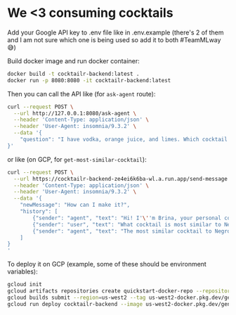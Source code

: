 # We <3 consuming cocktails

Add your Google API key to .env file like in .env.example (there's 2 of them and I am not sure which one is being used so add it to both #TeamMLway 😅)

Build docker image and run docker container:

```bash
docker build -t cocktailr-backend:latest .
docker run -p 8080:8080 -it cocktailr-backend:latest
```

Then you can call the API like (for `ask-agent` route):
```bash
curl --request POST \
  --url http://127.0.0.1:8080/ask-agent \
  --header 'Content-Type: application/json' \
  --header 'User-Agent: insomnia/9.3.2' \
  --data '{
	"question": "I have vodka, orange juice, and limes. Which cocktail can I make?"
}'
```
or like (on GCP, for `get-most-similar-cocktail`):
```bash
curl --request POST \
  --url https://cocktailr-backend-ze4ei6k6ba-wl.a.run.app/send-message \
  --header 'Content-Type: application/json' \
  --header 'User-Agent: insomnia/9.3.2' \
  --data '{
	"newMessage": "How can I make it?",
	"history": [
		{"sender": "agent", "text": "Hi! I'\''m Brina, your personal cocktail bartender. How can I help you today?"},
		{"sender": "user", "text": "What cocktail is most similar to Negroni?"},
		{"sender": "agent", "text": "The most similar cocktail to Negroni is Quill."}
	]
}
'
```



To deploy it on GCP (example, some of these should be environment variables):
```bash
gcloud init
gcloud artifacts repositories create quickstart-docker-repo --repository-format=docker --location=us-west2 --description="Docker repository"
gcloud builds submit --region=us-west2 --tag us-west2-docker.pkg.dev/gen-lang-client-0827333133/quickstart-docker-repo/cocktailr-backend:latest
gcloud run deploy cocktailr-backend --image us-west2-docker.pkg.dev/gen-lang-client-0827333133/quickstart-docker-repo/cocktailr-backend --region us-west2
```